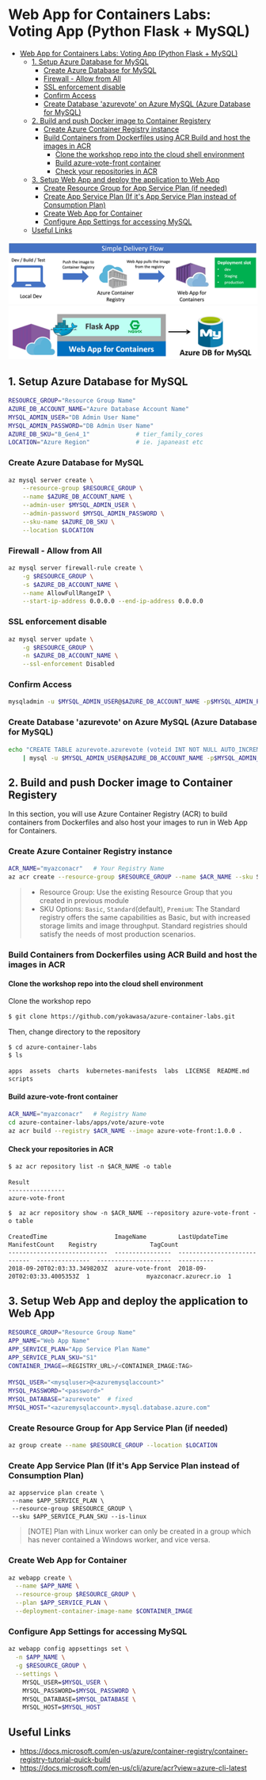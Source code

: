 # Web App for Containers Labs: Voting App (Python Flask + MySQL)

<!-- TOC -->

- [Web App for Containers Labs: Voting App (Python Flask + MySQL)](#web-app-for-containers-labs-voting-app-python-flask--mysql)
    - [1. Setup Azure Database for MySQL](#1-setup-azure-database-for-mysql)
        - [Create Azure Database for MySQL](#create-azure-database-for-mysql)
        - [Firewall - Allow from All](#firewall---allow-from-all)
        - [SSL enforcement disable](#ssl-enforcement-disable)
        - [Confirm Access](#confirm-access)
        - [Create Database 'azurevote' on Azure MySQL (Azure Database for MySQL)](#create-database-azurevote-on-azure-mysql-azure-database-for-mysql)
    - [2. Build and push Docker image to Container Registery](#2-build-and-push-docker-image-to-container-registery)
        - [Create Azure Container Registry instance](#create-azure-container-registry-instance)
        - [Build Containers from Dockerfiles using ACR Build and host the images in ACR](#build-containers-from-dockerfiles-using-acr-build-and-host-the-images-in-acr)
            - [Clone the workshop repo into the cloud shell environment](#clone-the-workshop-repo-into-the-cloud-shell-environment)
            - [Build azure-vote-front container](#build-azure-vote-front-container)
            - [Check your repositories in ACR](#check-your-repositories-in-acr)
    - [3. Setup Web App and deploy the application to Web App](#3-setup-web-app-and-deploy-the-application-to-web-app)
        - [Create Resource Group for App Service Plan (if needed)](#create-resource-group-for-app-service-plan-if-needed)
        - [Create App Service Plan (If it's App Service Plan instead of Consumption Plan)](#create-app-service-plan-if-its-app-service-plan-instead-of-consumption-plan)
        - [Create Web App for Container](#create-web-app-for-container)
        - [Configure App Settings for accessing MySQL](#configure-app-settings-for-accessing-mysql)
    - [Useful Links](#useful-links)

<!-- /TOC -->


![](../assets/webapp-simple-delivery-flow.png)
![](../assets/webapp-voting-app.png)


## 1. Setup Azure Database for MySQL

```sh
RESOURCE_GROUP="Resource Group Name"
AZURE_DB_ACCOUNT_NAME="Azure Database Account Name"
MYSQL_ADMIN_USER="DB Admin User Name"
MYSQL_ADMIN_PASSWORD="DB Admin User Name"
AZURE_DB_SKU="B_Gen4_1"             # tier_family_cores
LOCATION="Azure Region"             # ie. japaneast etc
```

### Create Azure Database for MySQL
```sh
az mysql server create \
    --resource-group $RESOURCE_GROUP \
    --name $AZURE_DB_ACCOUNT_NAME \
    --admin-user $MYSQL_ADMIN_USER \
    --admin-password $MYSQL_ADMIN_PASSWORD \
    --sku-name $AZURE_DB_SKU \
    --location $LOCATION
```

### Firewall - Allow from All
```sh
az mysql server firewall-rule create \
    -g $RESOURCE_GROUP \
    -s $AZURE_DB_ACCOUNT_NAME \
    --name AllowFullRangeIP \
    --start-ip-address 0.0.0.0 --end-ip-address 0.0.0.0
```
### SSL enforcement disable
```sh
az mysql server update \
    -g $RESOURCE_GROUP \
    -n $AZURE_DB_ACCOUNT_NAME \
    --ssl-enforcement Disabled
```

### Confirm Access
```sh
mysqladmin -u $MYSQL_ADMIN_USER@$AZURE_DB_ACCOUNT_NAME -p$MYSQL_ADMIN_PASSWORD -h $AZURE_DB_ACCOUNT_NAME.mysql.database.azure.com ping
```

### Create Database 'azurevote' on Azure MySQL (Azure Database for MySQL)
```sh
echo "CREATE TABLE azurevote.azurevote (voteid INT NOT NULL AUTO_INCREMENT,votevalue VARCHAR(45) NULL,PRIMARY KEY (voteid));" \
    | mysql -u $MYSQL_ADMIN_USER@$AZURE_DB_ACCOUNT_NAME -p$MYSQL_ADMIN_PASSWORD -h $AZURE_DB_ACCOUNT_NAME.mysql.database.azure.com
```


## 2. Build and push Docker image to Container Registery

In this section, you will use Azure Container Registry (ACR) to build containers from Dockerfiles and also host your images to run in Web App for Containers.


### Create Azure Container Registry instance

```sh
ACR_NAME="myazconacr"   # Your Registry Name
az acr create --resource-group $RESOURCE_GROUP --name $ACR_NAME --sku Standard
```
> - Resource Group: Use the existing Resource Group that you created in previous module
> - SKU Options: `Basic`, `Standard`(default), `Premium`: The Standard registry offers the same capabilities as Basic, but with increased storage limits and image throughput. Standard registries should satisfy the needs of most production scenarios.

### Build Containers from Dockerfiles using ACR Build and host the images in ACR

#### Clone the workshop repo into the cloud shell environment

Clone the workshop repo
```sh
$ git clone https://github.com/yokawasa/azure-container-labs.git
```

Then, change directory to the repository

```
$ cd azure-container-labs
$ ls

apps  assets  charts  kubernetes-manifests  labs  LICENSE  README.md  scripts
```

#### Build azure-vote-front container
```sh
ACR_NAME="myazconacr"   # Registry Name
cd azure-container-labs/apps/vote/azure-vote
az acr build --registry $ACR_NAME --image azure-vote-front:1.0.0 .
```

#### Check your repositories in ACR

```
$ az acr repository list -n $ACR_NAME -o table

Result
----------------
azure-vote-front
```

```
$  az acr repository show -n $ACR_NAME --repository azure-vote-front -o table

CreatedTime                   ImageName         LastUpdateTime                ManifestCount    Registry               TagCount
----------------------------  ----------------  ----------------------------  ---------------  ---------------------  ----------
2018-09-20T02:03:33.3498203Z  azure-vote-front  2018-09-20T02:03:33.4005353Z  1                myazconacr.azurecr.io  1
```

## 3. Setup Web App and deploy the application to Web App

```sh
RESOURCE_GROUP="Resource Group Name"
APP_NAME="Web App Name"
APP_SERVICE_PLAN="App Service Plan Name"
APP_SERVICE_PLAN_SKU="S1"
CONTAINER_IMAGE=<REGISTRY_URL>/<CONTAINER_IMAGE:TAG>

MYSQL_USER="<mysqluser>@<azuremysqlaccount>"
MYSQL_PASSWORD="<password>"
MYSQL_DATABASE="azurevote"  # fixed
MYSQL_HOST="<azuremysqlaccount>.mysql.database.azure.com"
```

### Create Resource Group for App Service Plan (if needed)
```sh
az group create --name $RESOURCE_GROUP --location $LOCATION
```

### Create App Service Plan (If it's App Service Plan instead of Consumption Plan)
```
az appservice plan create \
 --name $APP_SERVICE_PLAN \
 --resource-group $RESOURCE_GROUP \
 --sku $APP_SERVICE_PLAN_SKU --is-linux
```
> [NOTE] Plan with Linux worker can only be created in a group which has never contained a Windows worker, and vice versa.

### Create Web App for Container
```sh
az webapp create \
  --name $APP_NAME \
  --resource-group $RESOURCE_GROUP \
  --plan $APP_SERVICE_PLAN \
  --deployment-container-image-name $CONTAINER_IMAGE
```

### Configure App Settings for accessing MySQL
```sh
az webapp config appsettings set \
  -n $APP_NAME \
  -g $RESOURCE_GROUP \
  --settings \
    MYSQL_USER=$MYSQL_USER \
    MYSQL_PASSWORD=$MYSQL_PASSWORD \
    MYSQL_DATABASE=$MYSQL_DATABASE \
    MYSQL_HOST=$MYSQL_HOST
```


## Useful Links
- https://docs.microsoft.com/en-us/azure/container-registry/container-registry-tutorial-quick-build
- https://docs.microsoft.com/en-us/cli/azure/acr?view=azure-cli-latest
